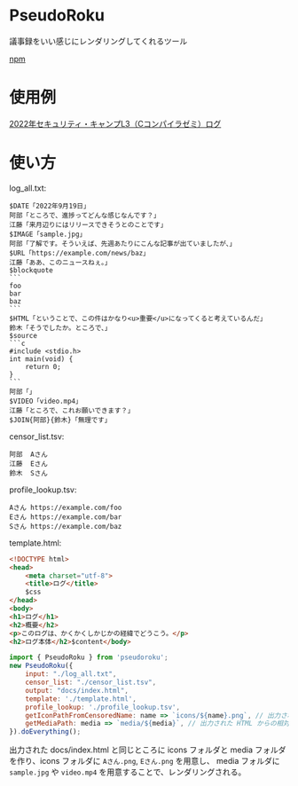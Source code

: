 # PseudoRoku
議事録をいい感じにレンダリングしてくれるツール

[npm](https://www.npmjs.com/package/pseudoroku)

# 使用例
[2022年セキュリティ・キャンプL3（Cコンパイラゼミ）ログ](https://sozysozbot.github.io/seccamp-2022-c-compiler-seminar/)

# 使い方

log_all.txt:

````
$DATE「2022年9月19日」
阿部「ところで、進捗ってどんな感じなんです？」
江藤「来月辺りにはリリースできそうとのことです」
$IMAGE「sample.jpg」
阿部「了解です。そういえば、先週あたりにこんな記事が出ていましたが、」
$URL「https://example.com/news/baz」
江藤「ああ、このニュースねぇ。」
$blockquote
```
foo
bar
baz
```
$HTML「ということで、この件はかなり<u>重要</u>になってくると考えているんだ」
鈴木「そうでしたか。ところで、」
$source
```c
#include <stdio.h>
int main(void) {
	return 0;
}
```
阿部「」
$VIDEO「video.mp4」
江藤「ところで、これお願いできます？」
$JOIN{阿部}{鈴木}「無理です」
````

censor_list.tsv:
```tsv
阿部	Aさん
江藤	Eさん
鈴木	Sさん
```

profile_lookup.tsv:
```tsv
Aさん	https://example.com/foo
Eさん	https://example.com/bar
Sさん	https://example.com/baz
```

template.html:
```html
<!DOCTYPE html>
<head>
	<meta charset="utf-8">
	<title>ログ</title>
	$css
</head>
<body>
<h1>ログ</h1>
<h2>概要</h2>
<p>このログは、かくかくしかじかの経緯でどうこう。</p>
<h2>ログ本体</h2>$content</body>
```

```js
import { PseudoRoku } from 'pseudoroku';
new PseudoRoku({
	input: "./log_all.txt",
	censor_list: "./censor_list.tsv",
	output: "docs/index.html",
	template: './template.html',
	profile_lookup: './profile_lookup.tsv',
	getIconPathFromCensoredName: name => `icons/${name}.png`, // 出力された HTML からの相対パスで指定
	getMediaPath: media => `media/${media}`, // 出力された HTML からの相対パスで指定
}).doEverything();
```

出力された docs/index.html と同じところに icons フォルダと media フォルダを作り、icons フォルダに `Aさん.png`, `Eさん.png` を用意し、 media フォルダに `sample.jpg` や `video.mp4` を用意することで、レンダリングされる。
